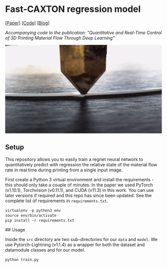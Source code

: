 # Fast-CAXTON regression model

[[Paper](https://onlinelibrary.wiley.com/doi/epdf/10.1002/aisy.202200153)] [[Code](https://github.com/cam-cambridge/fast-caxton)] [[Blog](https://www.matta.ai/research/quantitative-and-real-time-control-of-flow-rate-using-deep-learning)]

_Accompanying code to the publication: "Quantitative and Real-Time Control of 3D Printing Material Flow Through Deep Learning"_

![10 seconds of example video of a print in the dataset](media/example-video.gif)

## Setup

This repository allows you to easily train a regnet neural network to quantitatively predict with regression the relative state of the material flow rate in real time during printing from a single input image.

First create a Python 3 virtual environment and install the requirements - this should only take a couple of minutes. In the paper we used PyTorch (v1.10.1), Torchvision (v0.11.1), and CUDA (v11.3) in this work. You can use later versions if required and this repo has since been updated. See the complete list of requirements in `requirements.txt`. 

```
virtualenv -p python3 env
source env/bin/activate
pip install -r requirements.txt
```

## Usage

Inside the `src` directory are two sub-directories for our `data` and `model`. We use Pytorch-Lightning (v1.1.4) as a wrapper for both the dataset and datamodule classes and for our model.

```
python train.py
```

